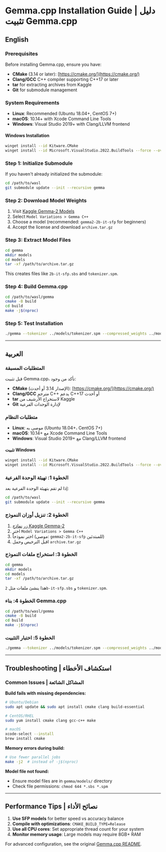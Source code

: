 # Gemma.cpp Installation Guide | دليل تثبيت Gemma.cpp

## English

### Prerequisites
Before installing Gemma.cpp, ensure you have:
- **CMake** (3.14 or later): [https://cmake.org/](https://cmake.org/)
- **Clang/GCC** C++ compiler supporting C++17 or later
- **tar** for extracting archives from Kaggle
- **Git** for submodule management

### System Requirements
- **Linux**: Recommended (Ubuntu 18.04+, CentOS 7+)
- **macOS**: 10.14+ with Xcode Command Line Tools
- **Windows**: Visual Studio 2019+ with Clang/LLVM frontend

#### Windows Installation
```bash
winget install --id Kitware.CMake
winget install --id Microsoft.VisualStudio.2022.BuildTools --force --override "--passive --wait --add Microsoft.VisualStudio.Workload.VCTools;installRecommended --add Microsoft.VisualStudio.Component.VC.Llvm.Clang --add Microsoft.VisualStudio.Component.VC.Llvm.ClangToolset"
```

### Step 1: Initialize Submodule
If you haven't already initialized the submodule:
```bash
cd /path/to/wasl
git submodule update --init --recursive gemma
```

### Step 2: Download Model Weights
1. Visit [Kaggle Gemma-2 Models](https://www.kaggle.com/models/google/gemma-2/gemmaCpp)
2. Select `Model Variations > Gemma C++`
3. Choose a model (recommended: `gemma2-2b-it-sfp` for beginners)
4. Accept the license and download `archive.tar.gz`

### Step 3: Extract Model Files
```bash
cd gemma
mkdir models
cd models
tar -xf /path/to/archive.tar.gz
```
This creates files like `2b-it-sfp.sbs` and `tokenizer.spm`.

### Step 4: Build Gemma.cpp
```bash
cd /path/to/wasl/gemma
cmake -B build
cd build
make -j$(nproc)
```

### Step 5: Test Installation
```bash
./gemma --tokenizer ../models/tokenizer.spm --compressed_weights ../models/2b-it-sfp.sbs --model 2b-it
```

---

## العربية

### المتطلبات المسبقة
قبل تثبيت Gemma.cpp، تأكد من وجود:
- **CMake** (الإصدار 3.14 أو أحدث): [https://cmake.org/](https://cmake.org/)
- **Clang/GCC** مترجم C++ يدعم C++17 أو أحدث
- **tar** لاستخراج الأرشيف من Kaggle
- **Git** لإدارة الوحدات الفرعية

### متطلبات النظام
- **Linux**: موصى به (Ubuntu 18.04+، CentOS 7+)
- **macOS**: 10.14+ مع Xcode Command Line Tools
- **Windows**: Visual Studio 2019+ مع Clang/LLVM frontend

#### تثبيت Windows
```bash
winget install --id Kitware.CMake
winget install --id Microsoft.VisualStudio.2022.BuildTools --force --override "--passive --wait --add Microsoft.VisualStudio.Workload.VCTools;installRecommended --add Microsoft.VisualStudio.Component.VC.Llvm.Clang --add Microsoft.VisualStudio.Component.VC.Llvm.ClangToolset"
```

### الخطوة 1: تهيئة الوحدة الفرعية
إذا لم تقم بتهيئة الوحدة الفرعية بعد:
```bash
cd /path/to/wasl
git submodule update --init --recursive gemma
```

### الخطوة 2: تنزيل أوزان النموذج
1. زر [نماذج Kaggle Gemma-2](https://www.kaggle.com/models/google/gemma-2/gemmaCpp)
2. اختر `Model Variations > Gemma C++`
3. اختر نموذجاً (موصى: `gemma2-2b-it-sfp` للمبتدئين)
4. اقبل الترخيص وحمل `archive.tar.gz`

### الخطوة 3: استخراج ملفات النموذج
```bash
cd gemma
mkdir models
cd models
tar -xf /path/to/archive.tar.gz
```
هذا ينشئ ملفات مثل `2b-it-sfp.sbs` و `tokenizer.spm`.

### الخطوة 4: بناء Gemma.cpp
```bash
cd /path/to/wasl/gemma
cmake -B build
cd build
make -j$(nproc)
```

### الخطوة 5: اختبار التثبيت
```bash
./gemma --tokenizer ../models/tokenizer.spm --compressed_weights ../models/2b-it-sfp.sbs --model 2b-it
```

---

## Troubleshooting | استكشاف الأخطاء

### Common Issues | المشاكل الشائعة

**Build fails with missing dependencies:**
```bash
# Ubuntu/Debian
sudo apt update && sudo apt install cmake clang build-essential

# CentOS/RHEL
sudo yum install cmake clang gcc-c++ make

# macOS
xcode-select --install
brew install cmake
```

**Memory errors during build:**
```bash
# Use fewer parallel jobs
make -j2  # instead of -j$(nproc)
```

**Model file not found:**
- Ensure model files are in `gemma/models/` directory
- Check file permissions: `chmod 644 *.sbs *.spm`

---

## Performance Tips | نصائح الأداء

1. **Use SFP models** for better speed vs accuracy balance
2. **Compile with optimizations**: `CMAKE_BUILD_TYPE=Release`
3. **Use all CPU cores**: Set appropriate thread count for your system
4. **Monitor memory usage**: Large models may require 8GB+ RAM

For advanced configuration, see the original [Gemma.cpp README](README.md).